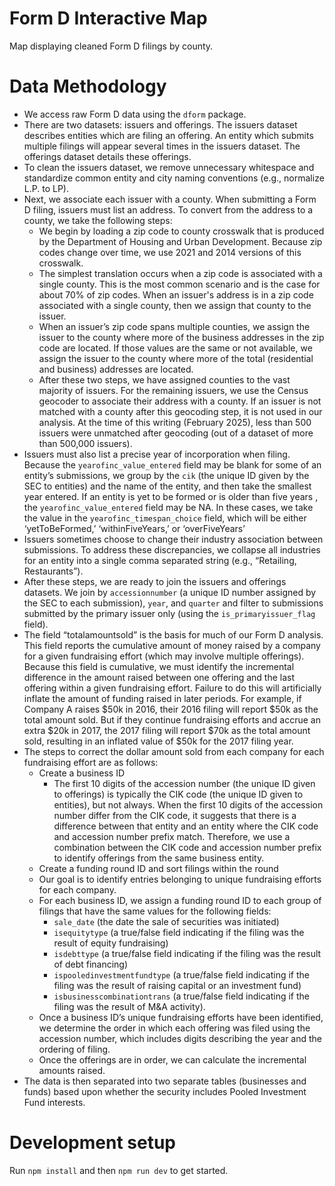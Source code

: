 # Form D Interactive Map

Map displaying cleaned Form D filings by county.

# Data Methodology

- We access raw Form D data using the `dform` package.
- There are two datasets: issuers and offerings. The issuers dataset describes entities which are filing an offering. An entity which submits multiple filings will appear several times in the issuers dataset. The offerings dataset details these offerings.
- To clean the issuers dataset, we remove unnecessary whitespace and standardize common entity and city naming conventions (e.g., normalize L.P. to LP).
- Next, we associate each issuer with a county. When submitting a Form D filing, issuers must list an address. To convert from the address to a county, we take the following steps:
  - We begin by loading a zip code to county crosswalk that is produced by the Department of Housing and Urban Development. Because zip codes change over time, we use 2021 and 2014 versions of this crosswalk.
  - The simplest translation occurs when a zip code is associated with a single county. This is the most common scenario and is the case for about 70% of zip codes. When an issuer's address is in a zip code associated with a single county, then we assign that county to the issuer.
  - When an issuer’s zip code spans multiple counties, we assign the issuer to the county where more of the business addresses in the zip code are located. If those values are the same or not available, we assign the issuer to the county where more of the total (residential and business) addresses are located.
  - After these two steps, we have assigned counties to the vast majority of issuers. For the remaining issuers, we use the Census geocoder to associate their address with a county. If an issuer is not matched with a county after this geocoding step, it is not used in our analysis. At the time of this writing (February 2025), less than 500 issuers were unmatched after geocoding (out of a dataset of more than 500,000 issuers).
- Issuers must also list a precise year of incorporation when filing. Because the `yearofinc_value_entered` field may be blank for some of an entity’s submissions, we group by the `cik` (the unique ID given by the SEC to entities) and the name of the entity, and then take the smallest year entered. If an entity is yet to be formed or is older than five years , the `yearofinc_value_entered` field may be NA. In these cases, we take the value in the `yearofinc_timespan_choice` field, which will be either ‘yetToBeFormed,’ ‘withinFiveYears,’ or ‘overFiveYears’
- Issuers sometimes choose to change their industry association between submissions. To address these discrepancies, we collapse all industries for an entity into a single comma separated string (e.g., “Retailing, Restaurants”).
- After these steps, we are ready to join the issuers and offerings datasets. We join by `accessionnumber` (a unique ID number assigned by the SEC to each submission), `year`, and `quarter` and filter to submissions submitted by the primary issuer only (using the `is_primaryissuer_flag` field).
- The field “totalamountsold” is the basis for much of our Form D analysis. This field reports the cumulative amount of money raised by a company for a given fundraising effort (which may involve multiple offerings). Because this field is cumulative, we must identify the incremental difference in the amount raised between one offering and the last offering within a given fundraising effort. Failure to do this will artificially inflate the amount of funding raised in later periods. For example, if Company A raises $50k in 2016, their 2016 filing will report $50k as the total amount sold.  But if they continue  fundraising efforts and accrue  an extra $20k in 2017, the 2017 filing will report $70k as the total amount sold, resulting in an inflated value of $50k for the 2017 filing year.
- The steps to correct  the dollar amount sold from each company for each fundraising effort are as follows:
  - Create a business ID
    - The first 10 digits of the accession number (the unique ID given to offerings) is typically the CIK code (the unique ID given to entities), but not always. When the first 10 digits of the accession number differ from the CIK code, it suggests that there is a difference between that entity and an entity where the CIK code and accession number prefix match. Therefore, we use a combination between the CIK code and accession number prefix to identify offerings from the same business entity.
  - Create a funding round ID and sort filings within the round
  - Our goal is to  identify entries belonging to unique fundraising efforts for each company. 
  - For each business ID, we assign a funding round ID to each group of filings that have the same values for the following fields:
    - `sale_date` (the date the sale of securities was initiated)
    - `isequitytype` (a true/false field indicating if the filing was the result of equity fundraising)
    - `isdebttype` (a true/false field indicating if the filing was the result of debt financing)
    - `ispooledinvestmentfundtype` (a true/false field indicating if the filing was the result of raising capital or an investment fund)
    - `isbusinesscombinationtrans` (a true/false field indicating if the filing was the result of M&A activity).
  - Once a business ID’s unique fundraising efforts have been identified, we determine the order in which each offering was filed using the accession number, which includes digits describing the year and the ordering of filing.
  - Once the offerings are in order, we can calculate the incremental amounts raised.
- The data is then separated into two separate tables (businesses and funds) based upon whether the security includes Pooled Investment Fund interests.

# Development setup

Run `npm install` and then `npm run dev` to get started.
